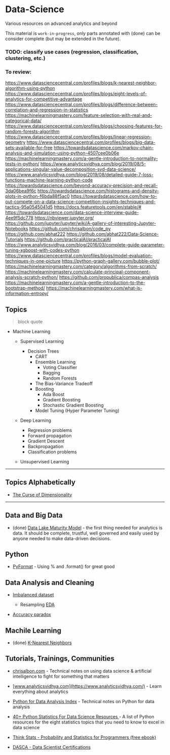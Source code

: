 # Data-Science
Various resources on advanced analytics and beyond

This material is `work-in-progress`, only parts annotated with (done) can be consider complete (but may be extended in the future).

### TODO: classify use cases (regression, classification, clustering, etc.)

### To review:
https://www.datasciencecentral.com/profiles/blogs/k-nearest-neighbor-algorithm-using-python
https://www.datasciencecentral.com/profiles/blogs/eight-levels-of-analytics-for-competitive-advantage
https://www.datasciencecentral.com/profiles/blogs/difference-between-correlation-and-regression-in-statistics
https://machinelearningmastery.com/feature-selection-with-real-and-categorical-data/
https://www.datasciencecentral.com/profiles/blogs/choosing-features-for-random-forests-algorithm
https://www.datasciencecentral.com/profiles/blogs/linear-regression-geometry
https://www.datasciencecentral.com/profiles/blogs/big-data-sets-available-for-free
https://towardsdatascience.com/markov-chain-analysis-and-simulation-using-python-4507cee0b06e
https://machinelearningmastery.com/a-gentle-introduction-to-normality-tests-in-python/
https://www.analyticsvidhya.com/blog/2019/08/5-applications-singular-value-decomposition-svd-data-science/
https://www.analyticsvidhya.com/blog/2019/08/detailed-guide-7-loss-functions-machine-learning-python-code
https://towardsdatascience.com/beyond-accuracy-precision-and-recall-3da06bea9f6c
https://towardsdatascience.com/histograms-and-density-plots-in-python-f6bda88f5ac0
https://towardsdatascience.com/how-to-out-compete-on-a-data-science-competition-insights-techniques-and-tactics-95a0545041d5
https://docs.featuretools.com/en/stable/#
https://towardsdatascience.com/data-science-interview-guide-4ee9f5dc778
https://nbviewer.jupyter.org/
https://github.com/jupyter/jupyter/wiki/A-gallery-of-interesting-Jupyter-Notebooks
https://github.com/chrisalbon/code_py
https://github.com/abhat222
https://github.com/abhat222/Data-Science-Tutorials
https://github.com/practicalAI/practicalAI
https://www.analyticsvidhya.com/blog/2016/03/complete-guide-parameter-tuning-xgboost-with-codes-python
https://www.datasciencecentral.com/profiles/blogs/model-evaluation-techniques-in-one-picture
https://python-graph-gallery.com/bubble-plot/
https://machinelearningmastery.com/category/algorithms-from-scratch/
https://machinelearningmastery.com/calculate-principal-component-analysis-scratch-python/
https://github.com/propublica/compas-analysis
https://machinelearningmastery.com/a-gentle-introduction-to-the-bootstrap-method/
https://machinelearningmastery.com/what-is-information-entropy/


## Topics

> block quote

- Machine Learning
	- Supervised Learning
		- Decision Trees
			- CART
			- Ensemble Learning
				- Voting Classifier
				- Bagging
				- Random Forests
			- The Bias-Variance Tradeoff
			- Boosting
				- Ada Boost
				- Gradient Boosting
				- Stochastic Gradient Boosting
			- Model Tuning (Hyper Parameter Tuning)
	- Deep Learning
		- Regression problems
		- Forward propagation
		- Gradient Descent
		- Backpropagation
		- Classification problems

	- Unsupervised Learning

---
## Topics Alphabetically

- [The Curse of Dimensionality]()


--- 

## Data and Big Data

- (done) [Data Lake Maturity Model](Data_Lake.ipynb) - the first thing needed for analytics is data. It should be complete, trustful, well governed and easily used by anyone needed to make data-driven decisions.



## Python
 
- [PyFormat](https://pyformat.info/) - Using % and .format() for great good

## Data Analysis and Cleaning

- [Imbalanced dataset](EDA_Template.ipynb)

    - Resampling [EDA](EDA_Template.ipynb)
    
- [Accuracy paradox](https://en.wikipedia.org/wiki/Accuracy_paradox)

## Machile Learning

- (done) [K-Nearest Neighbors](400_K_Nearest_Neighbors.ipynb)
    
## Tutorials, Trainings, Communities 

- [chrisalbon.com](https://chrisalbon.com/) - Technical notes on using data science & artificial intelligence to fight for something that matters
- [www.analyticsvidhya.com](https://www.analyticsvidhya.com/) - Learn everything about analytics
- [Python for Data Analysis Index](http://hamelg.blogspot.com/2015/12/python-for-data-analysis-index.html?view=magazine) - Technical notes on Python for data analysis

- [40+ Python Statistics For Data Science Resources
](https://www.datacamp.com/community/tutorials/python-statistics-data-science) - A list of Python resources for the eight statistics topics that you need to know to excel in data science
- [Think Stats - Probability and Statistics for Programmers (free ebook)](http://greenteapress.com/thinkstats/)

- [DASCA - Data Scientist Certifications](https://www.dasca.org/data-science-certifications/big-data-scientist)